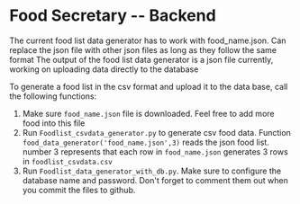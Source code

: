 # Food Secretary -- Backend
The current food list data generator has to work with food_name.json. Can replace the json file with other json files as long as they follow the same format
The output of the food list data generator is a json file currently, working on uploading data directly to the database 

To generate a food list in the csv format and upload it to the data base, call the following functions:
1. Make sure `food_name.json` file is downloaded. Feel free to add more food into this file
2. Run `Foodlist_csvdata_generator.py` to generate csv food data. Function `food_data_generator('food_name.json',3)` reads
the json food list. number 3 represents that each row in `food_name.json` generates 3 rows in `foodlist_csvdata.csv`
3. Run `Foodlist_data_generator_with_db.py`. Make sure to configure the database name and password. Don't forget to 
comment them out when you commit the files to github. 


